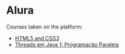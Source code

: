 # Alura

Courses taken on the platform:

- [HTML5 and CSS3](./html5-and-css3/)
- [Threads em Java 1: Programação Paralela](./threads-em-java-1-programacao-paralela/)